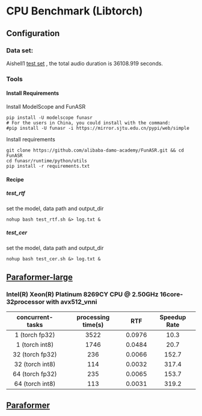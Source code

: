 # CPU Benchmark (Libtorch)

## Configuration
### Data set:
Aishell1 [test set](https://www.openslr.org/33/) , the total audio duration is 36108.919 seconds.

### Tools
#### Install Requirements
Install ModelScope and FunASR
```shell
pip install -U modelscope funasr
# For the users in China, you could install with the command:
#pip install -U funasr -i https://mirror.sjtu.edu.cn/pypi/web/simple
```

Install requirements
```shell
git clone https://github.com/alibaba-damo-academy/FunASR.git && cd FunASR
cd funasr/runtime/python/utils
pip install -r requirements.txt
```

#### Recipe

##### test_rtf
set the model, data path and output_dir
```shell
nohup bash test_rtf.sh &> log.txt &
```

##### test_cer
set the model, data path and output_dir
```shell
nohup bash test_cer.sh &> log.txt &
```


## [Paraformer-large](https://www.modelscope.cn/models/damo/speech_paraformer-large_asr_nat-zh-cn-16k-common-vocab8404-pytorch/summary) 


### Intel(R) Xeon(R) Platinum 8269CY CPU @ 2.50GHz   16core-32processor    with avx512_vnni

| concurrent-tasks | processing time(s) |  RTF   | Speedup Rate |
|:----------------:|:------------------:|:------:|:------------:|
| 1 (torch fp32)   |        3522        | 0.0976 |     10.3     |
|  1 (torch int8)  |        1746        | 0.0484 |     20.7     |
| 32 (torch fp32)  |        236         | 0.0066 |    152.7     |
| 32 (torch int8)  |        114         | 0.0032 |    317.4     |
| 64 (torch fp32)  |        235         | 0.0065 |    153.7     |
| 64 (torch int8)  |        113         | 0.0031 |    319.2     |


[//]: # (### Intel&#40;R&#41; Xeon&#40;R&#41; Platinum 8163 CPU @ 2.50GHz    32core-64processor   without avx512_vnni)


## [Paraformer](https://modelscope.cn/models/damo/speech_paraformer_asr_nat-zh-cn-16k-common-vocab8358-tensorflow1/summary)
